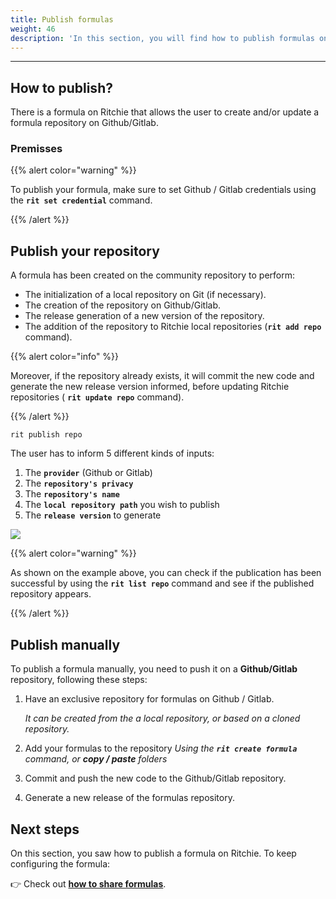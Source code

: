 ```yaml
---
title: Publish formulas
weight: 46
description: 'In this section, you will find how to publish formulas on Ritchie.'
---
```


---

## How to publish?

There is a formula on Ritchie that allows the user to create and/or update a formula repository on Github/Gitlab.

### Premisses

{{% alert color="warning" %}}

To publish your formula, make sure to set Github / Gitlab credentials using the **`rit set credential`** command.

{{% /alert %}}

## Publish your repository

A formula has been created on the community repository to perform:

* The initialization of a local repository on Git \(if necessary\).
* The creation of the repository on Github/Gitlab.
* The release generation of a new version of the repository.
* The addition of the repository to Ritchie local repositories \(**`rit add repo`** command\).

{{% alert color="info" %}}

Moreover, if the repository already exists, it will commit the new code and generate the new release version informed, before updating Ritchie repositories \( **`rit update repo`** command\).

{{% /alert %}}

```text
rit publish repo
```

The user has to inform 5 different kinds of inputs:

1. The **`provider`** \(Github or Gitlab\)
2. The **`repository's privacy`**
3. The **`repository's name`**
4. The **`local repository path`** you wish to publish
5. The **`release version`** to generate

![](/shared/rit-publish-repo.gif)

{{% alert color="warning" %}}

As shown on the example above, you can check if the publication has been successful by using the **`rit list repo`** command and see if the published repository appears.

{{% /alert %}}

## Publish manually

To publish a formula manually, you need to push it on a **Github/Gitlab** repository, following these steps:

1. Have an exclusive repository for formulas on Github / Gitlab.

   _It can be created from the a local repository, or based on a cloned repository._

2. Add your formulas to the repository  _Using the **`rit create formula`** command, or **copy / paste** folders_
3. Commit and push the new code to the Github/Gitlab repository.
4. Generate a new release of the formulas repository.

## Next steps

On this section, you saw how to publish a formula on Ritchie. To keep configuring the formula:

👉 Check out [**how to share formulas**](/docs-ritchie/formulas/share-formulas/).

